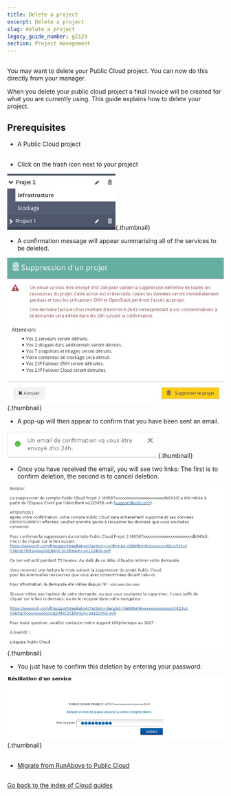```yaml
---
title: Delete a project
excerpt: Delete a project
slug: delete_a_project
legacy_guide_number: g2129
section: Project management
---
```



## 
You may want to delete your Public Cloud project. 
You can now do this directly from your manager. 

When you delete your public cloud project a final invoice will be created for what you are currently using. 
This guide explains how to delete your project.


## Prerequisites

- A Public Cloud project




## 

- Click on the trash icon next to your project



![](images/img_3960.jpg){.thumbnail}

- A confirmation message will appear summarising all of the services to be deleted.



![](images/img_3961.jpg){.thumbnail}

- A pop-up will then appear to confirm that you have been sent an email.



![](images/img_3962.jpg){.thumbnail}

- Once you have received the email, you will see two links: The first is to confirm deletion, the second is to cancel deletion.



![](images/img_3963.jpg){.thumbnail}

- You just have to confirm this deletion by entering your password:



![](images/img_3964.jpg){.thumbnail}


## 

- [Migrate from RunAbove to Public Cloud]({legacy}1942)




## 
[Go back to the index of Cloud guides]({legacy}1785)

